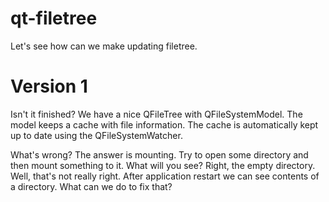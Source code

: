 qt-filetree
===========

Let's see how can we make updating filetree.

# Version 1

Isn't it finished? We have a nice QFileTree with QFileSystemModel. The model
keeps a cache with file information. The cache is automatically kept up to date
using the QFileSystemWatcher.

What's wrong? The answer is mounting. Try to open some directory and then mount
something to it. What will you see? Right, the empty directory. Well, that's
not really right. After application restart we can see contents of a directory.
What can we do to fix that?
